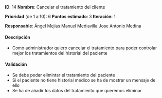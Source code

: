 **ID**: 14
**Nombre**: Cancelar el tratamiento del cliente

**Prioridad** (de 1 a 10): 6
**Puntos estimado**: 3
**Iteración**: 1

**Responsable**: Ángel Mejias
		 Manuel Mediavilla
		 Jose Antonio Medina 

#### Descripción

* Como administrador quiero cancelar el tratamiento para
poder controlar mejor los tratamientos del historial del paciente

#### Validación

* Se debe poder elimintar el tratamiento del paciente
* Si el paciente no tiene historial médico se ha de mostrar un mensaje de ello
* Se ha de añadir los datos del tratamiento que queremos eliminar
